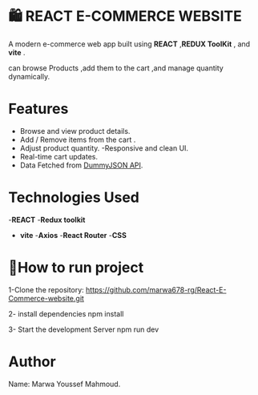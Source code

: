 
# 🛍️ REACT E-COMMERCE WEBSITE
A modern e-commerce web app built using **REACT** ,**REDUX ToolKit** , and **vite** .

can browse Products ,add them to the cart ,and manage quantity dynamically.

# Features
- Browse and view product details.
- Add / Remove items from the cart .
- Adjust product quantity.
-Responsive and clean UI.
- Real-time cart updates.
- Data Fetched from [DummyJSON API](https://dummyjson.com).

# Technologies Used
-**REACT**
-**Redux toolkit**
- **vite**
-**Axios**
-**React Router**
-**CSS**


# 🚀How to run project

1-Clone the repository:
    https://github.com/marwa678-rg/React-E-Commerce-website.git

2- install dependencies
  npm install

3- Start the development Server
  npm run dev


# Author
Name: Marwa Youssef Mahmoud.
 
    